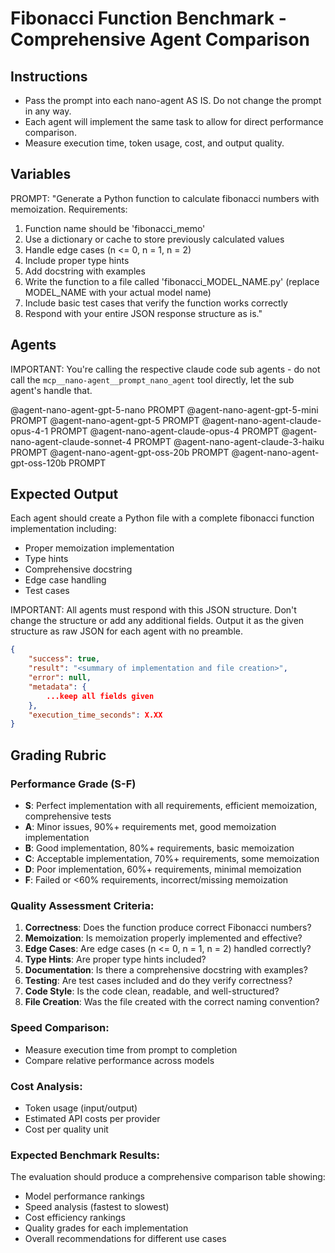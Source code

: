 # Fibonacci Function Benchmark - Comprehensive Agent Comparison

## Instructions

- Pass the prompt into each nano-agent AS IS. Do not change the prompt in any way.
- Each agent will implement the same task to allow for direct performance comparison.
- Measure execution time, token usage, cost, and output quality.

## Variables

PROMPT: "Generate a Python function to calculate fibonacci numbers with memoization. Requirements:
1. Function name should be 'fibonacci_memo'
2. Use a dictionary or cache to store previously calculated values
3. Handle edge cases (n <= 0, n = 1, n = 2)
4. Include proper type hints
5. Add docstring with examples
6. Write the function to a file called 'fibonacci_MODEL_NAME.py' (replace MODEL_NAME with your actual model name)
7. Include basic test cases that verify the function works correctly
8. Respond with your entire JSON response structure as is."

## Agents

IMPORTANT: You're calling the respective claude code sub agents - do not call the `mcp__nano-agent__prompt_nano_agent` tool directly, let the sub agent's handle that.

@agent-nano-agent-gpt-5-nano PROMPT
@agent-nano-agent-gpt-5-mini PROMPT
@agent-nano-agent-gpt-5 PROMPT
@agent-nano-agent-claude-opus-4-1 PROMPT
@agent-nano-agent-claude-opus-4 PROMPT
@agent-nano-agent-claude-sonnet-4 PROMPT
@agent-nano-agent-claude-3-haiku PROMPT
@agent-nano-agent-gpt-oss-20b PROMPT
@agent-nano-agent-gpt-oss-120b PROMPT

## Expected Output

Each agent should create a Python file with a complete fibonacci function implementation including:
- Proper memoization implementation
- Type hints
- Comprehensive docstring
- Edge case handling
- Test cases

IMPORTANT: All agents must respond with this JSON structure. Don't change the structure or add any additional fields. Output it as the given structure as raw JSON for each agent with no preamble.

```json
{
    "success": true,
    "result": "<summary of implementation and file creation>",
    "error": null,
    "metadata": {
        ...keep all fields given
    },
    "execution_time_seconds": X.XX
}
```

## Grading Rubric

### Performance Grade (S-F)
- **S**: Perfect implementation with all requirements, efficient memoization, comprehensive tests
- **A**: Minor issues, 90%+ requirements met, good memoization implementation
- **B**: Good implementation, 80%+ requirements, basic memoization
- **C**: Acceptable implementation, 70%+ requirements, some memoization
- **D**: Poor implementation, 60%+ requirements, minimal memoization
- **F**: Failed or <60% requirements, incorrect/missing memoization

### Quality Assessment Criteria:
1. **Correctness**: Does the function produce correct Fibonacci numbers?
2. **Memoization**: Is memoization properly implemented and effective?
3. **Edge Cases**: Are edge cases (n <= 0, n = 1, n = 2) handled correctly?
4. **Type Hints**: Are proper type hints included?
5. **Documentation**: Is there a comprehensive docstring with examples?
6. **Testing**: Are test cases included and do they verify correctness?
7. **Code Style**: Is the code clean, readable, and well-structured?
8. **File Creation**: Was the file created with the correct naming convention?

### Speed Comparison:
- Measure execution time from prompt to completion
- Compare relative performance across models

### Cost Analysis:
- Token usage (input/output)
- Estimated API costs per provider
- Cost per quality unit

### Expected Benchmark Results:
The evaluation should produce a comprehensive comparison table showing:
- Model performance rankings
- Speed analysis (fastest to slowest)
- Cost efficiency rankings
- Quality grades for each implementation
- Overall recommendations for different use cases
